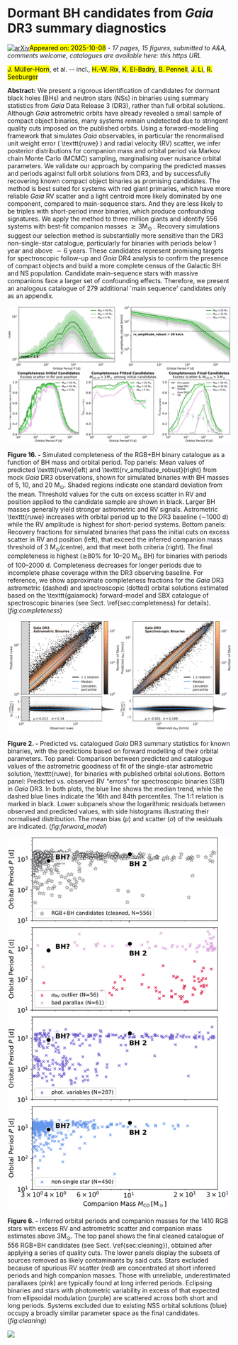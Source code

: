 <div class="macros" style="visibility:hidden;">
$\newcommand{\ensuremath}{}$
$\newcommand{\xspace}{}$
$\newcommand{\object}[1]{\texttt{#1}}$
$\newcommand{\farcs}{{.}''}$
$\newcommand{\farcm}{{.}'}$
$\newcommand{\arcsec}{''}$
$\newcommand{\arcmin}{'}$
$\newcommand{\ion}[2]{#1#2}$
$\newcommand{\textsc}[1]{\textrm{#1}}$
$\newcommand{\hl}[1]{\textrm{#1}}$
$\newcommand{\footnote}[1]{}$
$\newcommand{\aj}{Astronomical Journal}$
$\newcommand{\apj}{Astrophysical Journal}$
$\newcommand{\aap}{Astronomy \& Astrophysics}$
$\newcommand{\jcap}{Journal of Cosmology and Astroparticle Physics}$
$\newcommand{\aapr}{The Astronomy and Astrophysics Review}$
$\newcommand{\mnras}{Monthly Notices of the Royal Astronomical Society}$
$\newcommand{\araa}{Annual Review of Astronomy and Astrophysics}$
$\newcommand{\Msun}{\mathrm{M}_\odot}$</div>



<div id="title">

# Dormant BH candidates from _Gaia_ DR3 summary diagnostics

</div>
<div id="comments">

[![arXiv](https://img.shields.io/badge/arXiv-2510.05982-b31b1b.svg)](https://arxiv.org/abs/2510.05982)<mark>Appeared on: 2025-10-08</mark> -  _17 pages, 15 figures, submitted to A&A, comments welcome, catalogues are available here: this https URL_

</div>
<div id="authors">

<mark>J. Müller-Horn</mark>, et al. -- incl., <mark>H.-W. Rix</mark>, <mark>K. El-Badry</mark>, <mark>B. Pennell</mark>, <mark>J. Li</mark>, <mark>R. Seeburger</mark>

</div>
<div id="abstract">

**Abstract:** We present a rigorous identification of candidates for dormant black holes (BHs) and neutron stars (NSs) in binaries using summary statistics from _Gaia_ Data Release 3 (DR3), rather than full orbital solutions. Although _Gaia_ astrometric orbits have already revealed a small sample of compact object binaries, many systems remain undetected due to stringent quality cuts imposed on the published orbits.    Using a forward-modelling framework that simulates _Gaia_ observables, in particular the renormalised unit weight error ( \texttt{ruwe} ) and radial velocity (RV) scatter, we infer posterior distributions for companion mass and orbital period via Markov chain Monte Carlo (MCMC) sampling, marginalising over nuisance orbital parameters. We validate our approach by comparing the predicted masses and periods against full orbit solutions from DR3, and by successfully recovering known compact object binaries as promising candidates.    The method is best suited for systems with red giant primaries, which have more reliable _Gaia_ RV scatter and a light centroid more likely dominated by one component, compared to main-sequence stars. And they are less likely to be triples with short-period inner binaries, which produce confounding signatures.    We apply the method to three million giants and identify 556 systems with best-fit companion masses $\gtrsim 3 \mathrm{M}_\odot$ . Recovery simulations suggest our selection method is substantially more sensitive than the DR3 non-single-star catalogue, particularly for binaries with periods below 1 year and above $\sim 6$ years.    These candidates represent promising targets for spectroscopic follow-up and _Gaia_ DR4 analysis to confirm the presence of compact objects and build a more complete census of the Galactic BH and NS population. Candidate main-sequence stars with massive companions face a larger set of confounding effects. Therefore, we present an analogous catalogue of 279 additional `main sequence' candidates only as an appendix.

</div>

<div id="div_fig1">

<img src="tmp_2510.05982/./figures/sample_completeness.png" alt="Fig16" width="100%"/>

**Figure 16. -** Simulated completeness of the RGB+BH binary catalogue as a function of BH mass and orbital period. Top panels: Mean values of predicted \texttt{ruwe}(left) and \texttt{rv\_amplitude\_robust}(right) from mock _Gaia_ DR3 observations, shown for simulated binaries with BH masses of 5, 10, and 20 M$_\odot$. Shaded regions indicate one standard deviation from the mean. Threshold values for the cuts on excess scatter in RV and position applied to the candidate sample are shown in black. Larger BH masses generally yield stronger astrometric and RV signals. Astrometric \texttt{ruwe} increases with orbital period up to the DR3 baseline ($\sim$1000 d) while the RV amplitude is highest for short-period systems.
    Bottom panels: Recovery fractions for simulated binaries that pass the initial cuts on excess scatter in RV and position (left), that exceed the inferred companion mass threshold of 3 M$_\odot$(centre), and that meet both criteria (right). The final completeness is highest ($\gtrsim$80\% for 10–20 M$_\odot$ BH) for binaries with periods of 100–2000 d. Completeness decreases for longer periods due to incomplete phase coverage within the DR3 observing baseline. For reference, we show approximate completeness fractions for the _Gaia_ DR3 astrometric (dashed) and spectroscopic (dotted) orbital solutions estimated based on the \texttt{gaiamock} forward-model and SBX catalogue of spectroscopic binaries (see Sect. \ref{sec:completeness} for details). (*fig:completeness*)

</div>
<div id="div_fig2">

<img src="tmp_2510.05982/./figures/GaiaDR3_nss_hist2d_astrometric.png" alt="Fig2.1" width="50%"/><img src="tmp_2510.05982/./figures/GaiaDR3_nss_hist2d_spectroscopic_err.png" alt="Fig2.2" width="50%"/>

**Figure 2. -** Predicted vs. catalogued _Gaia_ DR3 summary statistics for known binaries, with the predictions based on forward modelling of their orbital parameters. Top panel: Comparison between predicted and catalogue values of the astrometric goodness of fit of the single-star astrometric solution, \texttt{ruwe}, for binaries with published orbital solutions. Bottom panel: Predicted vs. observed RV "errors" for spectroscopic binaries (SB1) in _Gaia_ DR3. In both plots, the blue line shows the median trend, while the dashed blue lines indicate the 16th and 84th percentiles. The 1:1 relation is marked in black. Lower subpanels show the logarithmic residuals between observed and predicted values, with side histograms illustrating their normalised distribution. The mean bias ($\mu$) and scatter ($\sigma$) of the residuals are indicated. (*fig:forward_model*)

</div>
<div id="div_fig3">

<img src="tmp_2510.05982/./figures/cleaning_fits_inferred_parameters_multipanel.png" alt="Fig6" width="100%"/>

**Figure 6. -** Inferred orbital periods and companion masses for the 1410 RGB stars with excess RV and astrometric scatter and companion mass estimates above $3 \mathrm{M}_\odot$. The top panel shows the final cleaned catalogue of 556 RGB+BH candidates (see Sect. \ref{sec:cleaning}), obtained after applying a series of quality cuts. The lower panels display the subsets of sources removed as likely contaminants by said cuts. Stars excluded because of spurious RV scatter (red) are concentrated at short inferred periods and high companion masses. Those with unreliable, underestimated parallaxes (pink) are typically found at long inferred periods. Eclipsing binaries and stars with photometric variability in excess of that expected from ellipsoidal modulation (purple) are scattered across both short and long periods. Systems excluded due to existing NSS orbital solutions (blue) occupy a broadly similar parameter space as the final candidates. (*fig:cleaning*)

</div><div id="qrcode"><img src=https://api.qrserver.com/v1/create-qr-code/?size=100x100&data="https://arxiv.org/abs/2510.05982"></div>